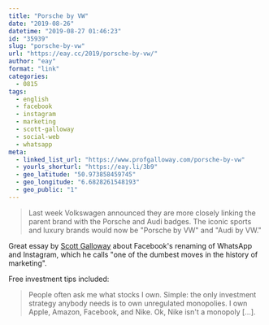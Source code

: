 ```yaml
---
title: "Porsche by VW"
date: "2019-08-26"
datetime: "2019-08-27 01:46:23"
id: "35939"
slug: "porsche-by-vw"
url: "https://eay.cc/2019/porsche-by-vw/"
author: "eay"
format: "link"
categories:
  - 0815
tags:
  - english
  - facebook
  - instagram
  - marketing
  - scott-galloway
  - social-web
  - whatsapp
meta:
  - linked_list_url: "https://www.profgalloway.com/porsche-by-vw"
  - yourls_shorturl: "https://eay.li/3b9"
  - geo_latitude: "50.973858459745"
  - geo_longitude: "6.6828261548193"
  - geo_public: "1"
---
```


> Last week Volkswagen announced they are more closely linking the parent brand with the Porsche and Audi badges. The iconic sports and luxury brands would now be "Porsche by VW" and "Audi by VW."

Great essay by [Scott Galloway](https://www.profgalloway.com/) about Facebook's renaming of WhatsApp and Instagram, which he calls "one of the dumbest moves in the history of marketing".

Free investment tips included:

> People often ask me what stocks I own. Simple: the only investment strategy anybody needs is to own unregulated monopolies. I own Apple, Amazon, Facebook, and Nike. Ok, Nike isn't a monopoly \[...\].
